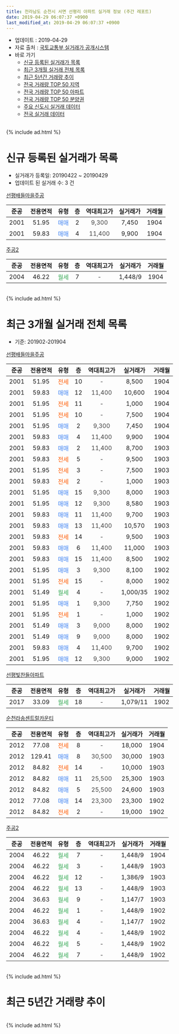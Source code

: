 ```yaml
---
title: 전라남도 순천시 서면 선평리 아파트 실거래 정보 (주간 레포트)
date: 2019-04-29 06:07:37 +0900
last_modified_at: 2019-04-29 06:07:37 +0900
---
```


* 업데이트 : 2019-04-29
* 자료 출처 : [국토교통부 실거래가 공개시스템](http://rt.molit.go.kr)
* 바로 가기
    * [신규 등록된 실거래가 목록](#신규-등록된-실거래가-목록)
    * [최근 3개월 실거래 전체 목록](#최근-3개월-실거래-전체-목록)
    * [최근 5년간 거래량 추이](#최근-5년간-거래량-추이)
    * [전국 거래량 TOP 50 지역](https://inasie.github.io/apt-trade-info/최근-3개월-전국에서-가장-거래가-많이-발생한-지역)
    * [전국 거래량 TOP 50 아파트](https://inasie.github.io/apt-trade-info/최근-3개월-전국에서-가장-거래가-많이-발생한-아파트)
    * [전국 거래량 TOP 50 분양권](https://inasie.github.io/apt-trade-info/최근-3개월-전국에서-가장-거래가-많이-발생한-분양권)
    * [주요 신도시 실거래 데이터](https://inasie.github.io/apt-trade-info/주요-신도시)
    * [전국 실거래 데이터](https://inasie.github.io/apt-trade-info/전국)
<br>
{% include ad.html %}
<br>

# 신규 등록된 실거래가 목록
* 실거래가 등록일: 20190422 ~ 20190429
* 업데이트 된 실거래 수: 3 건


[선평배들마을주공](https://search.naver.com/search.naver?query=%EC%A0%84%EB%9D%BC%EB%82%A8%EB%8F%84+%EC%88%9C%EC%B2%9C%EC%8B%9C+%EC%84%9C%EB%A9%B4+%EC%84%A0%ED%8F%89%EB%A6%AC+%EC%84%A0%ED%8F%89%EB%B0%B0%EB%93%A4%EB%A7%88%EC%9D%84%EC%A3%BC%EA%B3%B5)

|준공|전용면적|유형|층|역대최고가|실거래가|거래월|
|:---:|:---:|:---:|:---:|:---:|:---:|:---:|
|2001|51.95|<span style="color:#4285f3">매매</span>|2|<span style="color:#444444">9,300</span>|7,450|1904|
|2001|59.83|<span style="color:#4285f3">매매</span>|4|<span style="color:#444444">11,400</span>|9,900|1904|

[주공2](https://search.naver.com/search.naver?query=%EC%A0%84%EB%9D%BC%EB%82%A8%EB%8F%84+%EC%88%9C%EC%B2%9C%EC%8B%9C+%EC%84%9C%EB%A9%B4+%EC%84%A0%ED%8F%89%EB%A6%AC+%EC%A3%BC%EA%B3%B52)

|준공|전용면적|유형|층|역대최고가|실거래가|거래월|
|:---:|:---:|:---:|:---:|:---:|:---:|:---:|
|2004|46.22|<span style="color:#34a853">월세</span>|7|<span style="color:#444444">-</span>|1,448/9|1904|


<br>
{% include ad.html %}
<br>

# 최근 3개월 실거래 전체 목록
* 기준: 201902-201904


[선평배들마을주공](https://search.naver.com/search.naver?query=%EC%A0%84%EB%9D%BC%EB%82%A8%EB%8F%84+%EC%88%9C%EC%B2%9C%EC%8B%9C+%EC%84%9C%EB%A9%B4+%EC%84%A0%ED%8F%89%EB%A6%AC+%EC%84%A0%ED%8F%89%EB%B0%B0%EB%93%A4%EB%A7%88%EC%9D%84%EC%A3%BC%EA%B3%B5)

|준공|전용면적|유형|층|역대최고가|실거래가|거래월|
|:---:|:---:|:---:|:---:|:---:|:---:|:---:|
|2001|51.95|<span style="color:#ff5a00">전세</span>|10|<span style="color:#444444">-</span>|8,500|1904|
|2001|59.83|<span style="color:#4285f3">매매</span>|12|<span style="color:#444444">11,400</span>|10,600|1904|
|2001|51.95|<span style="color:#ff5a00">전세</span>|11|<span style="color:#444444">-</span>|1,000|1904|
|2001|51.95|<span style="color:#ff5a00">전세</span>|10|<span style="color:#444444">-</span>|7,500|1904|
|2001|51.95|<span style="color:#4285f3">매매</span>|2|<span style="color:#444444">9,300</span>|7,450|1904|
|2001|59.83|<span style="color:#4285f3">매매</span>|4|<span style="color:#444444">11,400</span>|9,900|1904|
|2001|59.83|<span style="color:#4285f3">매매</span>|2|<span style="color:#444444">11,400</span>|8,700|1903|
|2001|59.83|<span style="color:#ff5a00">전세</span>|5|<span style="color:#444444">-</span>|9,500|1903|
|2001|51.95|<span style="color:#ff5a00">전세</span>|3|<span style="color:#444444">-</span>|7,500|1903|
|2001|59.83|<span style="color:#ff5a00">전세</span>|2|<span style="color:#444444">-</span>|1,000|1903|
|2001|51.95|<span style="color:#4285f3">매매</span>|15|<span style="color:#444444">9,300</span>|8,000|1903|
|2001|51.95|<span style="color:#4285f3">매매</span>|12|<span style="color:#444444">9,300</span>|8,580|1903|
|2001|59.83|<span style="color:#4285f3">매매</span>|11|<span style="color:#444444">11,400</span>|9,700|1903|
|2001|59.83|<span style="color:#4285f3">매매</span>|13|<span style="color:#444444">11,400</span>|10,570|1903|
|2001|59.83|<span style="color:#ff5a00">전세</span>|14|<span style="color:#444444">-</span>|9,500|1903|
|2001|59.83|<span style="color:#4285f3">매매</span>|6|<span style="color:#444444">11,400</span>|11,000|1903|
|2001|59.83|<span style="color:#4285f3">매매</span>|15|<span style="color:#444444">11,400</span>|8,500|1902|
|2001|51.95|<span style="color:#4285f3">매매</span>|3|<span style="color:#444444">9,300</span>|8,100|1902|
|2001|51.95|<span style="color:#ff5a00">전세</span>|15|<span style="color:#444444">-</span>|8,000|1902|
|2001|51.49|<span style="color:#34a853">월세</span>|4|<span style="color:#444444">-</span>|1,000/35|1902|
|2001|51.95|<span style="color:#4285f3">매매</span>|1|<span style="color:#444444">9,300</span>|7,750|1902|
|2001|51.95|<span style="color:#ff5a00">전세</span>|1|<span style="color:#444444">-</span>|1,000|1902|
|2001|51.49|<span style="color:#4285f3">매매</span>|3|<span style="color:#444444">9,000</span>|8,000|1902|
|2001|51.49|<span style="color:#4285f3">매매</span>|9|<span style="color:#444444">9,000</span>|8,000|1902|
|2001|59.83|<span style="color:#4285f3">매매</span>|4|<span style="color:#444444">11,400</span>|9,700|1902|
|2001|51.95|<span style="color:#4285f3">매매</span>|12|<span style="color:#444444">9,300</span>|9,000|1902|

[선평빛찬들아파트](https://search.naver.com/search.naver?query=%EC%A0%84%EB%9D%BC%EB%82%A8%EB%8F%84+%EC%88%9C%EC%B2%9C%EC%8B%9C+%EC%84%9C%EB%A9%B4+%EC%84%A0%ED%8F%89%EB%A6%AC+%EC%84%A0%ED%8F%89%EB%B9%9B%EC%B0%AC%EB%93%A4%EC%95%84%ED%8C%8C%ED%8A%B8)

|준공|전용면적|유형|층|역대최고가|실거래가|거래월|
|:---:|:---:|:---:|:---:|:---:|:---:|:---:|
|2017|33.09|<span style="color:#34a853">월세</span>|18|<span style="color:#444444">-</span>|1,079/11|1902|

[순천라송센트럴카운티](https://search.naver.com/search.naver?query=%EC%A0%84%EB%9D%BC%EB%82%A8%EB%8F%84+%EC%88%9C%EC%B2%9C%EC%8B%9C+%EC%84%9C%EB%A9%B4+%EC%84%A0%ED%8F%89%EB%A6%AC+%EC%88%9C%EC%B2%9C%EB%9D%BC%EC%86%A1%EC%84%BC%ED%8A%B8%EB%9F%B4%EC%B9%B4%EC%9A%B4%ED%8B%B0)

|준공|전용면적|유형|층|역대최고가|실거래가|거래월|
|:---:|:---:|:---:|:---:|:---:|:---:|:---:|
|2012|77.08|<span style="color:#ff5a00">전세</span>|8|<span style="color:#444444">-</span>|18,000|1904|
|2012|129.41|<span style="color:#4285f3">매매</span>|8|<span style="color:#444444">30,500</span>|30,000|1903|
|2012|84.82|<span style="color:#ff5a00">전세</span>|14|<span style="color:#444444">-</span>|10,000|1903|
|2012|84.82|<span style="color:#4285f3">매매</span>|11|<span style="color:#444444">25,500</span>|25,300|1903|
|2012|84.82|<span style="color:#4285f3">매매</span>|5|<span style="color:#444444">25,500</span>|24,600|1903|
|2012|77.08|<span style="color:#4285f3">매매</span>|14|<span style="color:#444444">23,300</span>|23,300|1902|
|2012|84.82|<span style="color:#ff5a00">전세</span>|2|<span style="color:#444444">-</span>|19,000|1902|

[주공2](https://search.naver.com/search.naver?query=%EC%A0%84%EB%9D%BC%EB%82%A8%EB%8F%84+%EC%88%9C%EC%B2%9C%EC%8B%9C+%EC%84%9C%EB%A9%B4+%EC%84%A0%ED%8F%89%EB%A6%AC+%EC%A3%BC%EA%B3%B52)

|준공|전용면적|유형|층|역대최고가|실거래가|거래월|
|:---:|:---:|:---:|:---:|:---:|:---:|:---:|
|2004|46.22|<span style="color:#34a853">월세</span>|7|<span style="color:#444444">-</span>|1,448/9|1904|
|2004|46.22|<span style="color:#34a853">월세</span>|3|<span style="color:#444444">-</span>|1,448/9|1903|
|2004|46.22|<span style="color:#34a853">월세</span>|12|<span style="color:#444444">-</span>|1,386/9|1903|
|2004|46.22|<span style="color:#34a853">월세</span>|13|<span style="color:#444444">-</span>|1,448/9|1903|
|2004|36.63|<span style="color:#34a853">월세</span>|9|<span style="color:#444444">-</span>|1,147/7|1903|
|2004|46.22|<span style="color:#34a853">월세</span>|1|<span style="color:#444444">-</span>|1,448/9|1902|
|2004|36.63|<span style="color:#34a853">월세</span>|4|<span style="color:#444444">-</span>|1,147/7|1902|
|2004|46.22|<span style="color:#34a853">월세</span>|4|<span style="color:#444444">-</span>|1,448/9|1902|
|2004|46.22|<span style="color:#34a853">월세</span>|5|<span style="color:#444444">-</span>|1,448/9|1902|
|2004|46.22|<span style="color:#34a853">월세</span>|7|<span style="color:#444444">-</span>|1,448/9|1902|


<br>
{% include ad.html %}
<br>

# 최근 5년간 거래량 추이


<div style="width:100%;">
    <canvas id="deal_progress" height="200"></canvas>
</div>

<script>
new Chart(document.getElementById("deal_progress"), {
    type: 'line',
    data: {
        labels: ['201404','201405','201406','201407','201408','201409','201410','201411','201412','201501','201502','201503','201504','201505','201506','201507','201508','201509','201510','201511','201512','201601','201602','201603','201604','201605','201606','201607','201608','201609','201610','201611','201612','201701','201702','201703','201704','201705','201706','201707','201708','201709','201710','201711','201712','201801','201802','201803','201804','201805','201806','201807','201808','201809','201810','201811','201812','201901','201902','201903','201904'],
        datasets: [{
            label: '매매',
            pointRadius: 1,
            data: [5, 8, 6, 8, 8, 12, 14, 8, 7, 7, 5, 10, 4, 10, 10, 9, 15, 13, 7, 14, 13, 10, 11, 16, 16, 15, 16, 19, 10, 12, 17, 14, 9, 10, 18, 7, 9, 9, 8, 6, 7, 7, 4, 6, 9, 9, 4, 8, 12, 11, 13, 6, 10, 3, 9, 3, 9, 8, 8, 9, 3],
            borderColor: "rgba(255, 201, 14, 1)",
            backgroundColor: "rgba(255, 201, 14, 0.5)",
            fill: false,
            lineTension: 0
        },{
            label: '전월세',
            pointRadius: 1,
            data: [2, 4, 6, 9, 9, 11, 5, 8, 14, 9, 10, 6, 3, 2, 6, 6, 2, 6, 1, 3, 7, 4, 8, 8, 8, 10, 8, 5, 7, 4, 6, 6, 21, 7, 3, 11, 5, 6, 27, 27, 11, 18, 3, 8, 2, 6, 12, 5, 7, 5, 6, 8, 8, 2, 5, 7, 15, 7, 10, 9, 5],
            borderColor: "rgba(0, 141, 185, 1)",
            backgroundColor: "rgba(0, 141, 185, 0.5)",
            fill: false,
            lineTension: 0
        }
        ]
    },
    options: {
        responsive: true,
        title: {
            display: false
        },
        tooltips: {
            mode: 'index',
            intersect: false
        },
        hover: {
            mode: 'nearest',
            intersect: true
        },
        scales: {
            xAxes: [{
                display: true,
                scaleLabel: {
                    display: true,
                    labelString: '년/월'
                }
            }],
            yAxes: [{
                display: true,
                ticks: {
                    suggestedMin: 0,
                },
                scaleLabel: {
                    display: true,
                    labelString: '실거래 수'
                }
            }]
        }
    }
});

</script>


<br>
{% include ad.html %}
<br>

